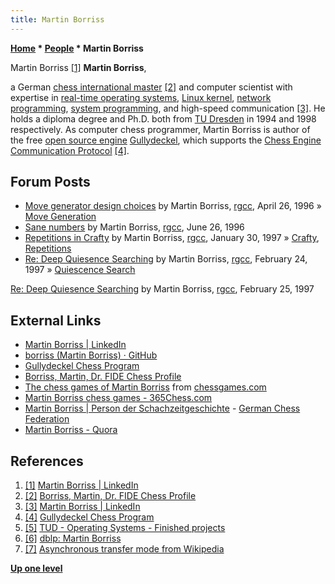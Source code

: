 ```yaml
---
title: Martin Borriss
---
```

**[Home](Home "Home") \* [People](People "People") \* Martin Borriss**



 [](https://www.linkedin.com/in/martinborriss/) Martin Borriss <a id="cite-note-1" href="#cite-ref-1">[1]</a> 
**Martin Borriss**,  

a German [chess international master](https://en.wikipedia.org/wiki/FIDE_titles#International_Master_.28IM.29) <a id="cite-note-2" href="#cite-ref-2">[2]</a> and computer scientist with expertise in [real-time operating systems](https://en.wikipedia.org/wiki/Real-time_operating_system), [Linux kernel](Linux "Linux"), [network programming](https://en.wikipedia.org/wiki/Computer_network_programming), [system programming](https://en.wikipedia.org/wiki/System_programming), and high-speed communication <a id="cite-note-3" href="#cite-ref-3">[3]</a>. He holds a diploma degree and Ph.D. both from [TU Dresden](https://en.wikipedia.org/wiki/TU_Dresden) in 1994 and 1998 respectively. 
As computer chess programmer, Martin Borriss is author of the free [open source engine](Category:Open_Source "Category:Open Source") [Gullydeckel](Gullydeckel "Gullydeckel"), which supports the [Chess Engine Communication Protocol](Chess_Engine_Communication_Protocol "Chess Engine Communication Protocol") <a id="cite-note-4" href="#cite-ref-4">[4]</a>.



## Forum Posts


* [Move generator design choices](https://groups.google.com/d/msg/rec.games.chess.computer/SwpDAocL9qw/QMofZcT3s58J) by Martin Borriss, [rgcc](Computer_Chess_Forums "Computer Chess Forums"), April 26, 1996 » [Move Generation](Move_Generation "Move Generation")
* [Sane numbers](https://groups.google.com/d/msg/rec.games.chess.computer/NgHWjDZ43H8/iSJ-WR8BtLYJ) by Martin Borriss, [rgcc](Computer_Chess_Forums "Computer Chess Forums"), June 26, 1996
* [Repetitions in Crafty](https://groups.google.com/d/msg/rec.games.chess.computer/bpmZNrx-UgA/yVDFxWB3bR8J) by Martin Borriss, [rgcc](Computer_Chess_Forums "Computer Chess Forums"), January 30, 1997 » [Crafty](Crafty "Crafty"), [Repetitions](Repetitions "Repetitions")
* [Re: Deep Quiesence Searching](https://groups.google.com/d/msg/rec.games.chess.computer/b7AtuVY4reE/7bWjK9x3v6kJ) by Martin Borriss, [rgcc](Computer_Chess_Forums "Computer Chess Forums"), February 24, 1997 » [Quiescence Search](Quiescence_Search "Quiescence Search")


 [Re: Deep Quiesence Searching](https://groups.google.com/d/msg/rec.games.chess.computer/b7AtuVY4reE/fxkqPXwkaQIJ) by Martin Borriss, [rgcc](Computer_Chess_Forums "Computer Chess Forums"), February 25, 1997
## External Links


* [Martin Borriss | LinkedIn](https://www.linkedin.com/in/martinborriss/)
* [borriss (Martin Borriss) · GitHub](https://github.com/borriss)
* [Gullydeckel Chess Program](http://borriss.com/)
* [Borriss, Martin, Dr. FIDE Chess Profile](https://ratings.fide.com/card.phtml?event=4611950)
* [The chess games of Martin Borriss](http://www.chessgames.com/player/martin_borriss.html) from [chessgames.com](http://www.chessgames.com/index.html)
* [Martin Borriss chess games - 365Chess.com](https://www.365chess.com/players/Martin_Borriss)
* [Martin Borriss | Person der Schachzeitgeschichte](https://www.schachbund.de/person/player/72.html) - [German Chess Federation](https://en.wikipedia.org/wiki/German_Chess_Federation)
* [Martin Borriss - Quora](https://www.quora.com/profile/Martin-Borriss)


## References


1. <a id="cite-ref-1" href="#cite-note-1">[1]</a> [Martin Borriss | LinkedIn](https://www.linkedin.com/in/martinborriss/)
2. <a id="cite-ref-2" href="#cite-note-2">[2]</a> [Borriss, Martin, Dr. FIDE Chess Profile](https://ratings.fide.com/card.phtml?event=4611950)
3. <a id="cite-ref-3" href="#cite-note-3">[3]</a> [Martin Borriss | LinkedIn](https://www.linkedin.com/in/martinborriss/)
4. <a id="cite-ref-4" href="#cite-note-4">[4]</a> [Gullydeckel Chess Program](http://borriss.com/)
5. <a id="cite-ref-5" href="#cite-note-5">[5]</a> [TUD - Operating Systems - Finished projects](http://www.inf.tu-dresden.de/index.php?node_id=1701)
6. <a id="cite-ref-6" href="#cite-note-6">[6]</a> [dblp: Martin Borriss](https://dblp.org/pers/hd/b/Borriss:Martin)
7. <a id="cite-ref-7" href="#cite-note-7">[7]</a> [Asynchronous transfer mode from Wikipedia](https://en.wikipedia.org/wiki/Asynchronous_transfer_mode)

**[Up one level](People "People")**







 
